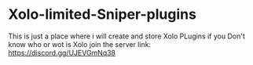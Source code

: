 # Xolo-limited-Sniper-plugins


This is just a place where i will create and store Xolo PLugins if you Don't know who or wot is Xolo join the server link:
https://discord.gg/UJEVGmNq38
